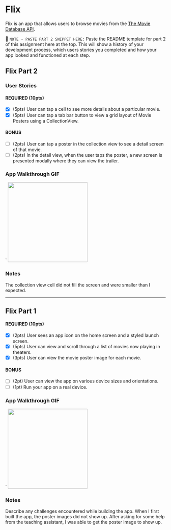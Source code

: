# Flix

Flix is an app that allows users to browse movies from the [The Movie Database API](http://docs.themoviedb.apiary.io/#).

📝 `NOTE - PASTE PART 2 SNIPPET HERE:` Paste the README template for part 2 of this assignment here at the top. This will show a history of your development process, which users stories you completed and how your app looked and functioned at each step.
## Flix Part 2

### User Stories

#### REQUIRED (10pts)
- [x] (5pts) User can tap a cell to see more details about a particular movie.
- [x] (5pts) User can tap a tab bar button to view a grid layout of Movie Posters using a CollectionView.

#### BONUS
- [ ] (2pts) User can tap a poster in the collection view to see a detail screen of that movie.
- [ ] (2pts) In the detail view, when the user taps the poster, a new screen is presented modally where they can view the trailer.

### App Walkthrough GIF
`
<img src="Yhttp://g.recordit.co/zIkY1A9D45.gif" width=250><br>

### Notes
The collection view cell did not fill the screen and were smaller than I expected.

---

## Flix Part 1


#### REQUIRED (10pts)
- [x] (2pts) User sees an app icon on the home screen and a styled launch screen.
- [x] (5pts) User can view and scroll through a list of movies now playing in theaters.
- [x] (3pts) User can view the movie poster image for each movie.

#### BONUS
- [ ] (2pt) User can view the app on various device sizes and orientations.
- [ ] (1pt) Run your app on a real device.

### App Walkthrough GIF
`
<img src="http://g.recordit.co/hpSHDlyDoX.gif" width=250><br>

### Notes
Describe any challenges encountered while building the app.
When I first built the app, the poster images did not show up. After asking for some help from the teaching assistant, I was able to get the poster image to show up.

